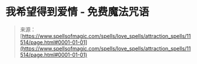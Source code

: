 <!--yml

category: 未分类

date: 2024-06-12 18:48:47

-->

# 我希望得到爱情 - 免费魔法咒语

> 来源：[https://www.spellsofmagic.com/spells/love_spells/attraction_spells/11514/page.html#0001-01-01](https://www.spellsofmagic.com/spells/love_spells/attraction_spells/11514/page.html#0001-01-01)
